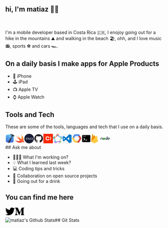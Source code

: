 ## hi, I'm matiaz 🖖🏻
<br />
<br />
I'm a mobile developer based in Costa Rica 🇨🇷, I enojoy going out for a hike in the mountains ⛰ and walking in the beach 🏖, ohh, and I love music 📻, sports ⚽️ and cars 🏎.


## On a daily basis I make apps for Apple Products 

- 📱 iPhone
- 🕹 iPad
- 📺 Apple TV
- ⌚️ Apple Watch

## Tools and Tech

These are some of the tools, languages and tech that I use on a daily basis.

[<img align="left" alt="Xcode" width="30px" src="https://github.com/matiaz/matiaz/blob/setup/media/xcode.png" />](#)
[<img align="left" alt="Swift" width="30px" src="https://github.com/matiaz/matiaz/blob/setup/media/swift.png" />](#)
[<img align="left" alt="Objective C" width="30px" src="https://github.com/matiaz/matiaz/blob/setup/media/objectivec.png" />](#)
[<img align="left" alt="Github" width="30px" src="https://github.com/matiaz/matiaz/blob/setup/media/github.png" />](#)
[<img align="left" alt="Cocoapods" width="30px" src="https://github.com/matiaz/matiaz/blob/setup/media/cocoapods.png" />](#)
[<img align="left" alt="Fastlane" width="30px" src="https://github.com/matiaz/matiaz/blob/setup/media/fastlane.png" />](#)
[<img align="left" alt="VSCode" width="30px" src="https://github.com/matiaz/matiaz/blob/setup/media/vscode.jpeg" />](#)
[<img align="left" alt="GCP" width="30px" src="https://github.com/matiaz/matiaz/blob/setup/media/gcp.png" />](#)
[<img align="left" alt="Terminal" width="30px" src="https://github.com/matiaz/matiaz/blob/setup/media/terminal.png" />](#)
[<img align="left" alt="Firebase" width="30px" src="https://github.com/matiaz/matiaz/blob/setup/media/firebase.png" />](#)
[<img align="left" alt="NodeJS" width="30px" src="https://github.com/matiaz/matiaz/blob/setup/media/node.png" />](#)

<br />
<br />
## Ask me about 

- 👨🏻‍💻 What I'm working on?
- 💡 What I learned last week?
- 💻 Coding tips and tricks
- 🤝 Collaboration on open source projects
- 🍻 Going out for a drink 


## You can find me here

[<img align="left" alt="Twitter" width="30px" src="https://github.com/matiaz/matiaz/blob/setup/media/twitter.png">](https://twitter.com/immatiaz)
[<img align="left" alt="Twitter" width="30px" src="https://github.com/matiaz/matiaz/blob/setup/media/medium.png">](https://medium.com/@immatiaz)

<br />
<br />
## Git Stats
<img align="left" alt="matiaz's Github Stats" src="https://github-readme-stats.vercel.app/api?username=matiaz&show_icons=true&hide_border=true&theme=radical" />
